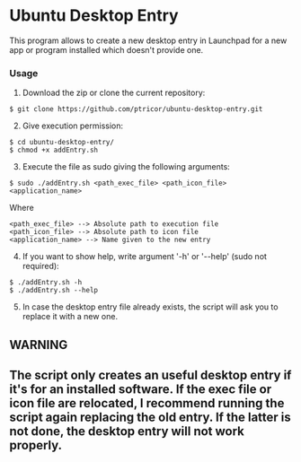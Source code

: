 # Ubuntu Desktop Entry

This program allows to create a new desktop entry in Launchpad for a new app or program installed which doesn't provide one.

### Usage
1. Download the zip or clone the current repository:
```
$ git clone https://github.com/ptricor/ubuntu-desktop-entry.git
```
2. Give execution permission:
```
$ cd ubuntu-desktop-entry/
$ chmod +x addEntry.sh
```
3. Execute the file as sudo giving the following arguments:
```
$ sudo ./addEntry.sh <path_exec_file> <path_icon_file> <application_name>
```
Where
```
<path_exec_file> --> Absolute path to execution file
<path_icon_file> --> Absolute path to icon file
<application_name> --> Name given to the new entry
```

4. If you want to show help, write argument '-h' or '--help' (sudo not required):
```
$ ./addEntry.sh -h
$ ./addEntry.sh --help
```
5. In case the desktop entry file already exists, the script will ask you to replace it with a new one.

## WARNING
## The script only creates an useful desktop entry if it's for an installed software. If the exec file or icon file are relocated, I recommend running the script again replacing the old entry. If the latter is not done, the desktop entry will not work properly.
